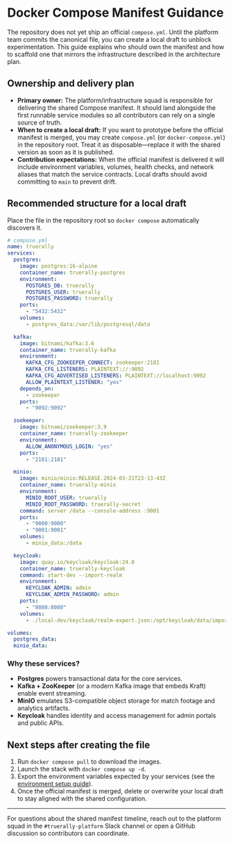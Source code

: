 # Docker Compose Manifest Guidance

The repository does not yet ship an official `compose.yml`. Until the platform team commits the canonical file, you can create a local draft to unblock experimentation. This guide explains who should own the manifest and how to scaffold one that mirrors the infrastructure described in the architecture plan.

## Ownership and delivery plan

- **Primary owner:** The platform/infrastructure squad is responsible for delivering the shared Compose manifest. It should land alongside the first runnable service modules so all contributors can rely on a single source of truth.
- **When to create a local draft:** If you want to prototype before the official manifest is merged, you may create `compose.yml` (or `docker-compose.yml`) in the repository root. Treat it as disposable—replace it with the shared version as soon as it is published.
- **Contribution expectations:** When the official manifest is delivered it will include environment variables, volumes, health checks, and network aliases that match the service contracts. Local drafts should avoid committing to `main` to prevent drift.

## Recommended structure for a local draft

Place the file in the repository root so `docker compose` automatically discovers it.

```yaml
# compose.yml
name: truerally
services:
  postgres:
    image: postgres:16-alpine
    container_name: truerally-postgres
    environment:
      POSTGRES_DB: truerally
      POSTGRES_USER: truerally
      POSTGRES_PASSWORD: truerally
    ports:
      - "5432:5432"
    volumes:
      - postgres_data:/var/lib/postgresql/data

  kafka:
    image: bitnami/kafka:3.6
    container_name: truerally-kafka
    environment:
      KAFKA_CFG_ZOOKEEPER_CONNECT: zookeeper:2181
      KAFKA_CFG_LISTENERS: PLAINTEXT://:9092
      KAFKA_CFG_ADVERTISED_LISTENERS: PLAINTEXT://localhost:9092
      ALLOW_PLAINTEXT_LISTENER: "yes"
    depends_on:
      - zookeeper
    ports:
      - "9092:9092"

  zookeeper:
    image: bitnami/zookeeper:3.9
    container_name: truerally-zookeeper
    environment:
      ALLOW_ANONYMOUS_LOGIN: "yes"
    ports:
      - "2181:2181"

  minio:
    image: minio/minio:RELEASE.2024-03-21T23-13-43Z
    container_name: truerally-minio
    environment:
      MINIO_ROOT_USER: truerally
      MINIO_ROOT_PASSWORD: truerally-secret
    command: server /data --console-address :9001
    ports:
      - "9000:9000"
      - "9001:9001"
    volumes:
      - minio_data:/data

  keycloak:
    image: quay.io/keycloak/keycloak:24.0
    container_name: truerally-keycloak
    command: start-dev --import-realm
    environment:
      KEYCLOAK_ADMIN: admin
      KEYCLOAK_ADMIN_PASSWORD: admin
    ports:
      - "8080:8080"
    volumes:
      - ./local-dev/keycloak/realm-export.json:/opt/keycloak/data/import/realm-export.json:ro

volumes:
  postgres_data:
  minio_data:
```

### Why these services?
- **Postgres** powers transactional data for the core services.
- **Kafka + ZooKeeper** (or a modern Kafka image that embeds Kraft) enable event streaming.
- **MinIO** emulates S3-compatible object storage for match footage and analytics artifacts.
- **Keycloak** handles identity and access management for admin portals and public APIs.

## Next steps after creating the file

1. Run `docker compose pull` to download the images.
2. Launch the stack with `docker compose up -d`.
3. Export the environment variables expected by your services (see the [environment setup guide](environment-setup.md)).
4. Once the official manifest is merged, delete or overwrite your local draft to stay aligned with the shared configuration.

---

For questions about the shared manifest timeline, reach out to the platform squad in the `#truerally-platform` Slack channel or open a GitHub discussion so contributors can coordinate.
